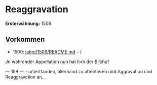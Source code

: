 # Reaggravation

**Ersterwähnung:** 1509

## Vorkommen
- 1509: [jahre/1509/README.md](../jahre/1509/README.md) – /

Jn währender Appellation nun hat ſi<h der Biſchof


— 159 — -
unterſtanden, allerhand zu attentieren und Aggravation
und Reaggravation an...
